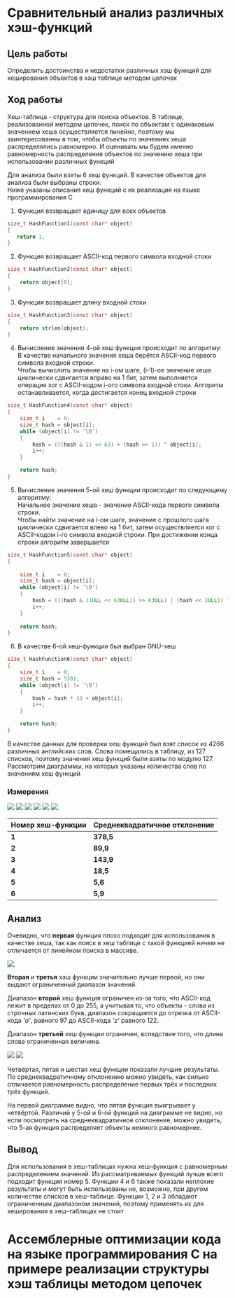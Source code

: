 # Сравнительный анализ различных хэш-функций #

## Цель работы ##
 Определить достоинства и недостатки различных хэш функций для хеширования объектов в хэш таблице методом цепочек

## Ход работы ##
 Хеш-таблица - структура для поиска объектов. В таблице, реализованной методом цепочек, поиск по объектам с одинаковым значением хеша осуществляется линейно, поэтому мы заинтересованны в том, чтобы объекты по значениях хеша распределялись равномерно. И оценивать мы будем именно равномерность распределения объектов по значению хеша при использовании различных функций

 Для анализа были взяты 6 хеш функций. В качестве объектов для анализа были выбраны строки. \
 Ниже указаны описания хеш функций с их реализация на языке программирования C

 1. Функция возвращает единицу для всех объектов
 ```C
 size_t HashFunction1(const char* object)
 {
    return 1;
 }
 ```
 2. Функция возвращает ASCII-код первого символа входной стоки
 ```C
 size_t HashFunction2(const char* object)
 {
     return object[0];
 }
 ```
 3. Функция возвращает длину входной стоки
 ```C
 size_t HashFunction3(const char* object)
 {
     return strlen(object);
 }
 ```
 4. Вычисление значения 4-ой хеш функции происходит по алгоритму:\
 В качестве начального значения хеша берётся ASCII-код первого символа входной строки.\
 Чтобы вычислить значение на i-ом шаге, (i-1)-ое значение хеша циклически сдвигается вправо на 1 бит, затем выполняется операция xor с ASCII-кодом i-ого символа входной стоки. Алгоритм останавливается, когда достигается конец входной строки 
 ```C
 size_t HashFunction4(const char* object)
 {
     size_t i    = 0;
     size_t hash = object[i];
     while (object[i] != '\0')
     {
         hash = (((hash & 1) << 63) + (hash >> 1)) ^ object[i];
         i++;
     }
 
     return hash;    
 }
 ```
 5. Вычисление значения 5-ой хеш функции происходит по следующему алгоритму:\
 Начальное значение хеша - значение ASCII-кода первого символа строки.\
 Чтобы найти значение на i-ом шаге, значение с прошлого шага циклически сдвигается влево на 1 бит, затем осуществляется xor с ASCII-кодом i-го символа входной строки. При достижении конца строки алгоритм завершается 
 ```C
 size_t HashFunction5(const char* object)
 {
     
     size_t i    = 0;
     size_t hash = object[i];
     while (object[i] != '\0')
     {
         hash = (((hash & (1ULL << 63ULL)) >> 63ULL) | (hash << 1ULL)) ^ (size_t)object[i];
         i++;
     }
     
     return hash;
 }
 ```

 6. В качестве 6-ой хеш-функции был выбран GNU-хеш
 ```C
 size_t HashFunction6(const char* object)
 {
     size_t i    = 0;
     size_t hash = 5381;
     while (object[i] != '\0')
     {
         hash = hash * 33 + object[i];
         i++;
     }
 
     return hash;
 }
 ```

 В качестве данных для проверки хеш функций был взят список из 4266 различных английских слов. Слова помещались в таблицу, из 127 списков, поэтому значения хеш функций были взяты по модулю 127. Рассмотрим диаграммы, на которых указаны количества слов по значениям хеш функций

 ### Измерения ###

 ![](/Data/Hash1.png)
 ![](/Data/Hash2.png)
 ![](/Data/Hash3.png)
 ![](/Data/Hash4.png)
 ![](/Data/Hash5.png)
 ![](/Data/Hash6.png)
 
  | Номер хеш-функции | Среднеквадратичное отклонение |
  |:------------------|:------------------------------|
  | __1__             | __378,5__                     |
  | __2__             | __89,9__                      |
  | __3__             | __143,9__                     |
  | __4__             | __18,5__                      |
  | __5__             | __5,6__                       |
  | __6__             | __5,9__                       |


 ## Анализ ##

 Очевидно, что __первая__ функция плохо подходит для использования в качестве хеша, так как поиск в хеш таблице с такой функцией ничем не отличается от линейном поиска в массиве.

 ![](/Data/Hash23.png)

 __Вторая__ и __третья__ хэш функции значительно лучше первой, но они выдают ограниченный диапазон значений.

 Диапазон __второй__ хеш функция ограничен из-за того, что ASCII-код лежит в пределах от 0 до 255, а учитывая то, что объекты - слова из строчных латинских букв, диапазон сокращается до отрезка от ASCII-кода _'a'_, равного 97 до ASCII-кода _'z'_ равного 122.

 Диапазон __третьей__ хеш функции ограничен, вследствие того, что длина слова ограниченная величина.

 ![](/Data/Hash45.png)
 ![](/Data/Hash56.png)

Четвёртая, пятая и шестая хеш функции показали лучшие результаты. По среднеквадратичному отклонению можно увидеть, как сильно отличается равномерность распределение первых трёх и последних трёх функций. 

На первой диаграмме видно, что пятая функция выигрывает у четвёртой. Различий у 5-ой и 6-ой функций на диаграмме не видно, но если посмотреть на среднеквадратичное отклонение, можно увидеть, что 5-ая функция распределяет объекты немного равномернее.

## Вывод ##

 Для использования в хеш-таблицах нужна хеш-функция с равномерным распределением значений. Из рассматриваемых функций лучше всего подходит функция номер 5. Функции 4 и 6 также показали неплохие результаты и могут быть использованы но, возможно, при другом количестве списков в хеш-таблице. Функции 1, 2 и 3 обладают ограниченным диапазоном значений, поэтому применять их для хеширования в хеш-таблицах не стоит

# Ассемблерные оптимизации кода на языке программирования C на примере реализации структуры хэш таблицы методом цепочек #
